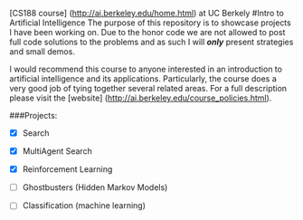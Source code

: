 [CS188 course] (http://ai.berkeley.edu/home.html) at UC Berkely
#Intro to Artificial Intelligence
The purpose of this repository is to showcase projects I have been working on. Due to the honor code we are not allowed to post full code solutions to the problems and as such I will ***only*** present strategies and small demos.

I would recommend this course to anyone interested in an introduction to artificial intelligence and its applications. Particularly, the course does a very good job of tying together several related areas. For a full description please visit the [website] (http://ai.berkeley.edu/course_policies.html).

###Projects:
- [x] Search
- [x] MultiAgent Search
- [x] Reinforcement Learning
- [ ] Ghostbusters (Hidden Markov Models)
- [ ] Classification (machine learning)

